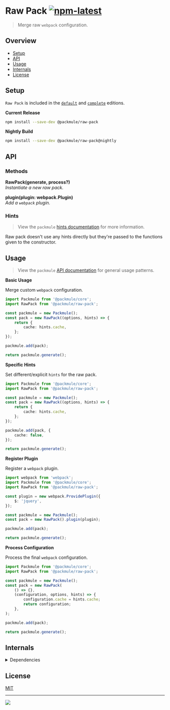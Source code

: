 # Raw Pack [![npm-latest]][npm]

> Merge raw `webpack` configuration.

## Overview

-   [Setup](#setup)
-   [API](#api)
-   [Usage](#usage)
-   [Internals](#internals)
-   [License](#license)

## Setup

`Raw Pack` is included in the [`default`][edition-default] and [`complete`][edition-complete] editions.

**Current Release**

```bash
npm install --save-dev @packmule/raw-pack
```

**Nightly Build**

```bash
npm install --save-dev @packmule/raw-pack@nightly
```

## API

### Methods

**RawPack(generate, process?)**  
_Instantiate a new raw pack._

**plugin(plugin: webpack.Plugin)**  
_Add a `webpack` plugin._

### Hints

> View the `packmule` [hints documentation][packmule-hints] for more information.

Raw pack doesn't use any hints directly but they're passed to the functions given to the constructor.

## Usage

> View the `packmule` [API documentation][packmule-api] for general usage patterns.

**Basic Usage**

Merge custom `webpack` configuration.

```typescript
import Packmule from '@packmule/core';
import RawPack from '@packmule/raw-pack';

const packmule = new Packmule();
const pack = new RawPack((options, hints) => {
    return {
        cache: hints.cache,
    };
});

packmule.add(pack);

return packmule.generate();
```

**Specific Hints**

Set different/explicit `hints` for the raw pack.

```typescript
import Packmule from '@packmule/core';
import RawPack from '@packmule/raw-pack';

const packmule = new Packmule();
const pack = new RawPack((options, hints) => {
    return {
        cache: hints.cache,
    };
});

packmule.add(pack, {
    cache: false,
});

return packmule.generate();
```

**Register Plugin**

Register a `webpack` plugin.

```typescript
import webpack from 'webpack';
import Packmule from '@packmule/core';
import RawPack from '@packmule/raw-pack';

const plugin = new webpack.ProvidePlugin({
    $: 'jquery',
});

const packmule = new Packmule();
const pack = new RawPack().plugin(plugin);

packmule.add(pack);

return packmule.generate();
```

**Process Configuration**

Process the final `webpack` configuration.

```typescript
import Packmule from '@packmule/core';
import RawPack from '@packmule/raw-pack';

const packmule = new Packmule();
const pack = new RawPack(
    () => {},
    (configuration, options, hints) => {
        configuration.cache = hints.cache;
        return configuration;
    },
);

packmule.add(pack);

return packmule.generate();
```

## Internals

<details>
  <summary>Dependencies</summary>
  
  This dependencies are used primarily by the pack internally.
  
  * `webpack-merge`
</details>

## License

[MIT](https://choosealicense.com/licenses/mit/)

---

[<img src="https://avatars.githubusercontent.com/u/4364197?s=64">](https://www.pixelart.at/)

[packmule-hints]: https://www.npmjs.com/package/@packmule/core#hints
[packmule-api]: https://www.npmjs.com/package/@packmule/core#api
[npm]: https://www.npmjs.com/package/@packmule/raw-pack
[npm-latest]: https://img.shields.io/npm/v/@packmule/raw-pack/latest?color=%230AC2FF&label=release&style=for-the-badge
[edition-default]: https://www.npmjs.com/package/@packmule/default
[edition-complete]: https://www.npmjs.com/package/@packmule/complete
